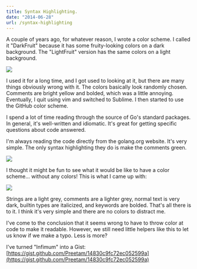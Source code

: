 ```yaml
---
title: Syntax Highlighting.
date: "2014-06-28"
url: /syntax-highlighting
---
```



A couple of years ago, for whatever reason, I wrote a color scheme. I called
it "DarkFruit" because it has some fruity-looking colors on a dark background.
The "LightFruit" version has the same colors on a light background.

![](http://static.misfra.me/images/posts/syntax-highlighting/darkfruit.png)

I used it for a long time, and I got used to looking at it, but there are
many things obviously wrong with it. The colors basically look randomly chosen.
Comments are bright yellow and bolded, which was a little annoying. Eventually,
I quit using vim and switched to Sublime. I then started to use the GitHub
color scheme.

I spend a lot of time reading through the source of Go's standard packages.
In general, it's well-written and idiomatic. It's great for getting specific
questions about code answered.

I'm always reading the code directly from the golang.org website. It's very simple.
The only syntax highlighting they do is make the comments green.

![](http://static.misfra.me/images/posts/syntax-highlighting/golang-src.png)

I thought it might be fun to see what it would be like to have a color scheme...
without any colors! This is what I came up with:

![](http://static.misfra.me/images/posts/syntax-highlighting/syntax.png)

Strings are a light grey, comments are a lighter grey, normal text is very dark,
builtin types are italicized, and keywords are bolded. That's all there is to
it. I think it's very simple and there are no colors to distract me.

I've come to the conclusion that it seems wrong to have to throw color at
code to make it readable. However, we still need little helpers like this
to let us know if we make a typo. Less is more?

I've turned "Infimum" into a Gist:
[https://gist.github.com/Preetam/14830c9fc72ec052599a](https://gist.github.com/Preetam/14830c9fc72ec052599a)

